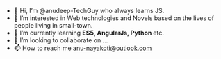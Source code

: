 - 👋 Hi, I’m @anudeep-TechGuy who always learns JS. 
- 👀 I’m interested in Web technologies and Novels based on the lives of people living in small-town. 
- 🌱 I’m currently learning <strong>ES5, AngularJs, Python </strong> etc. 
- 💞️ I’m looking to collaborate on ...
- 📫 How to reach me anu-nayakoti@outlook.com

<!---
anudeep-TechGuy/anudeep-TechGuy is a ✨ special ✨ repository because its `README.md` (this file) appears on your GitHub profile.
You can click the Preview link to take a look at your changes.
--->
